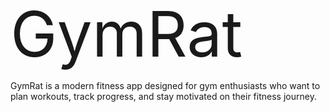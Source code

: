 <span style="font-size:100px;">GymRat</span>


GymRat is a modern fitness app designed for gym enthusiasts who want to plan workouts, track progress, and stay motivated on their fitness journey.
